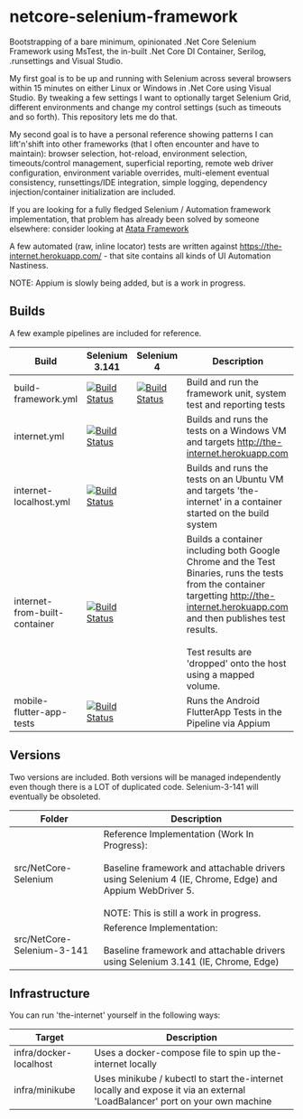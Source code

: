 # netcore-selenium-framework 
Bootstrapping of a bare minimum, opinionated .Net Core Selenium Framework using MsTest, the in-built .Net Core DI Container, Serilog, .runsettings and Visual Studio. 

My first goal is to be up and running with Selenium across several browsers within 15 minutes on either Linux or Windows in .Net Core using Visual Studio. By tweaking a few settings I want to optionally target Selenium Grid, different environments and change my control settings (such as timeouts and so forth). This repository lets me do that. 

My second goal is to have a personal reference showing patterns I can lift'n'shift into other frameworks (that I often encounter and have to maintain): browser selection, hot-reload, environment selection, timeouts/control management, superficial reporting, remote web driver configuration, environment variable overrides, multi-element eventual consistency, runsettings/IDE integration, simple logging, dependency injection/container initialization are included. 

If you are looking for a fully fledged Selenium / Automation framework implementation, that problem has already been solved by someone elsewhere: consider looking at [Atata Framework](https://github.com/atata-framework)

A few automated (raw, inline locator) tests are written against https://the-internet.herokuapp.com/ - that site contains all kinds of UI Automation Nastiness. 

NOTE: Appium is slowly being added, but is a work in progress. 

## Builds
A few example pipelines are included for reference. 

| Build | Selenium 3.141 | Selenium 4 | Description |
| ----- | ------ | ----------- | ----------- |
| build-framework.yml | [![Build Status](https://greyhamwoohoo.visualstudio.com/Public-Automation-Examples/_apis/build/status/yasf-build-framework-3?branchName=master)](https://greyhamwoohoo.visualstudio.com/Public-Automation-Examples/_build/latest?definitionId=70&branchName=build-framework-3-and-4) | [![Build Status](https://greyhamwoohoo.visualstudio.com/Public-Automation-Examples/_apis/build/status/yasf-build-framework-4?branchName=master)](https://greyhamwoohoo.visualstudio.com/Public-Automation-Examples/_build/latest?definitionId=71&branchName=build-framework-3-and-4) | Build and run the framework unit, system test and reporting tests |
| internet.yml | [![Build Status](https://greyhamwoohoo.visualstudio.com/Public-Automation-Examples/_apis/build/status/yet-another-selenium-framework/yasf-internet?branchName=master)](https://greyhamwoohoo.visualstudio.com/Public-Automation-Examples/_build/latest?definitionId=65&branchName=master) | | Builds and runs the tests on a Windows VM and targets http://the-internet.herokuapp.com |
| internet-localhost.yml | [![Build Status](https://greyhamwoohoo.visualstudio.com/Public-Automation-Examples/_apis/build/status/yet-another-selenium-framework/yasf-internet?branchName=master)](https://greyhamwoohoo.visualstudio.com/Public-Automation-Examples/_build/latest?definitionId=65&branchName=master) | | Builds and runs the tests on an Ubuntu VM and targets 'the-internet' in a container started on the build system |
| internet-from-built-container | [![Build Status](https://greyhamwoohoo.visualstudio.com/Public-Automation-Examples/_apis/build/status/yet-another-selenium-framework/yasf-internet-from-build-container?branchName=update-docker-images)](https://greyhamwoohoo.visualstudio.com/Public-Automation-Examples/_build/latest?definitionId=66&branchName=update-docker-images) | | Builds a container including both Google Chrome and the Test Binaries, runs the tests from the container targetting http://the-internet.herokuapp.com and then publishes test results.<br><br>Test results are 'dropped' onto the host using a mapped volume. | 
| mobile-flutter-app-tests |  [![Build Status](https://greyhamwoohoo.visualstudio.com/Public-Automation-Examples/_apis/build/status/yet-another-selenium-framework/yasf-mobile-flutter-app-tests?branchName=master)](https://greyhamwoohoo.visualstudio.com/Public-Automation-Examples/_build/latest?definitionId=67&branchName=master) | | Runs the Android FlutterApp Tests in the Pipeline via Appium |

## Versions
Two versions are included. Both versions will be managed independently even though there is a LOT of duplicated code. Selenium-3-141 will eventually be obsoleted. 

| Folder | Description | 
| ------ | ----------- |
| src/NetCore-Selenium | Reference Implementation (Work In Progress): <br><br>Baseline framework and attachable drivers using Selenium 4  (IE, Chrome, Edge) and Appium WebDriver 5.<br/><br/>NOTE: This is still a work in progress. |
| src/NetCore-Selenium-3-141 | Reference Implementation: <br><br>Baseline framework and attachable drivers using Selenium 3.141  (IE, Chrome, Edge) |

## Infrastructure
You can run 'the-internet' yourself in the following ways: 

| Target | Description |
| ------ | ----------- |
| infra/docker-localhost | Uses a docker-compose file to spin up the-internet locally |
| infra/minikube | Uses minikube / kubectl to start the-internet locally and expose it via an external 'LoadBalancer' port on your own machine |
